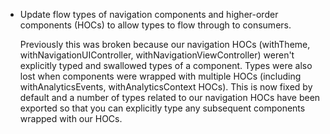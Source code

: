- Update flow types of navigation components and higher-order components (HOCs) to allow types to flow through to consumers.

  Previously this was broken because our navigation HOCs (withTheme, withNavigationUIController, withNavigationViewController)
  weren't explicitly typed and swallowed types of a component. Types were also lost when components were wrapped with multiple HOCs (including withAnalyticsEvents, withAnalyticsContext HOCs). This is now fixed by default and a number of types related to our navigation HOCs have been exported so that you can explicitly type any subsequent components
  wrapped with our HOCs.
